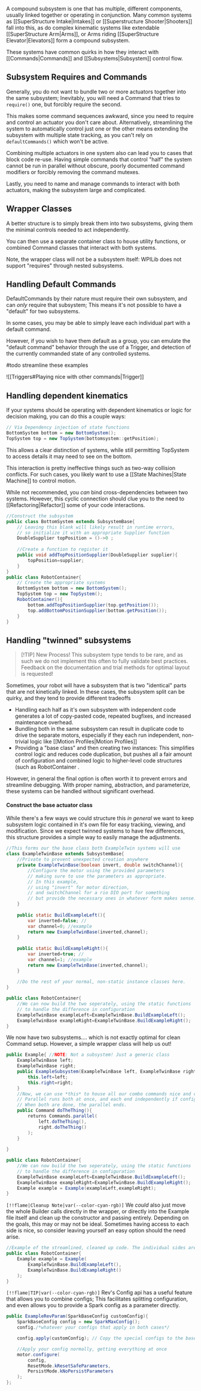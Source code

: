 
A compound subsystem is one that has multiple, different components, usually linked together or operating in conjunction. Many common systems as [[SuperStructure Intake|Intakes]] or [[Superstructure Shooter|Shooters]] fall into this, as do complex kinematic systems like extendable [[SuperStructure Arm|Arms]], or Arms riding [[SuperStructure Elevator|Elevators]] form a compound subsystem.

These systems have common quirks in how they interact with [[Commands|Commands]] and [[Subsystems|Subsystem]] control flow.


## Subsystem Requires and Commands

Generally, you do not want to bundle two or more actuators together into the same subsystem; Inevitably, you will need a Command that tries to `require()` one, but forcibly require the second. 


This makes some command sequences awkward, since you need to require and control an actuator you don't care about. Alternatively, streamlining the system to automatically control just one or the other means extending the subsystem with multiple state tracking, as you can't rely on `defaultCommands()` which won't be active.


Combining multiple actuators in one system also can lead you to cases that block code re-use. Having simple commands that control "half" the system cannot be run in parallel without obscure, poorly documented command modifiers or forcibly removing the command mutexes. 

Lastly, you need to name and manage commands to interact with both actuators, making the subsystem large and complicated.


## Wrapper Classes

A better structure is to simply break them into two subsystems, giving them the minimal controls needed to act independently. 

You can then use a separate container class to house utility functions, or combined Command classes that interact with both systems.

Note, the wrapper class will not be a subsystem itself: WPILib does not support "requires" through nested subsystems.

## Handling Default Commands

DefaultCommands by their nature must require their own subsystem, and can *only* require that subsystem; This means it's not possible to have a "default" for two subsystems. 

In some cases, you may be able to simply leave each individual part with a default command. 

However, if you wish to have them default as a group, you can emulate the "default command" behavior through the use of a Trigger, and detection of the currently commanded state of any controlled systems. 

#todo streamline these examples

![[Triggers#Playing nice with other commands|Trigger]]


## Handling dependent kinematics

If your systems should be operating with dependent kinematics or logic for decision making, you can do this a couple ways:

```java
// Via Dependency injection of state functions
BottomSystem bottom = new BottomSystem();
TopSystem top = new TopSystem(bottomsystem::getPosition);
```

This allows a clear distinction of systems, while still permitting TopSystem to access details it may need to see on the bottom.

This interaction is pretty ineffective things such as two-way collision conflicts. For such cases, you likely want to use a [[State Machines|State Machine]] to control motion.

While not recommended, you *can* bind cross-dependencies between two systems. However, this cyclic connection should clue you to the need to [[Refactoring|Refactor]] some of your code interactions. 

```java
//Construct the subsystem 
public class BottomSystem extends SubsystemBase{
	// Leaving this blank will likely result in runtime errors, 
	// so initialize it with an appropriate Supplier function
	DoubleSupplier topPosition = ()->0 ;
	
	//Create a function to register it
	public void addTopPositionSupplier(DoubleSupplier supplier){
		topPosition=supplier;
	}
}
public class RobotContainer{
	// Create the appropriate systems
	BottomSystem bottom = new BottomSystem();
	TopSystem top = new TopSystem();
	RobotContainer(){
		bottom.addTopPositionSupplier(top.getPosition());
		top.addBottomPositionSupplier(bottom.getPosition());
	}
}
```


## Handling "twinned" subsystems


> [!TIP] New Process!
> This subsystem type tends to be rare, and as such we do not implement this often to fully validate best practices. Feedback on the documentation and trial methods for optimal layout is requested!

Sometimes, your robot will have a subsystem that is two "identical" parts that are not kinetically linked. In these cases, the subsystem split can be quirky, and they tend to provide different tradeoffs

- Handling each half as it's own subsystem with independent code generates a lot of copy-pasted code, repeated bugfixes, and increased maintenance overhead. 
- Bundling both in the same subsystem can result in duplicate code to drive the separate motors,  especially if they each run independent, non-trivial logic like [[Motion Profiles|Motion Profiles]] 
- Providing a "base class" and then creating two instances: This simplifies control logic and reduces code duplication, but pushes all a fair amount of configuration and combined logic to higher-level code structures (such as RobotContainer . 
  
However, in general the final option is often worth it to prevent errors and streamline debugging. With proper naming, abstraction, and parameterize, these systems can be handled without significant overhead. 

#### Construct the base actuator class

While there's a few ways we could structure this *in general* we want to keep subsystem logic 
contained in it's own file for easy tracking, viewing, and modification. Since we expect twinned systems to have few differences, this structure provides a simple way to easily manage the adjustments.

```java 
//This forms our the base class both ExampleTwin systems will use 
class ExampleTwinBase extends SubsystemBase{
	//Private to prevent unexpected creation anywhere
	private ExampleTwinBase(boolean invert, double switchChannel){
		//Configure the motor using the provided parameters
		// making sure to use the parameters as appropriate.
		// In this example, 
		// using "invert" for motor direction, 
		// and switchChannel for a rio DIO port for something
		// but provide the necessary ones in whatever form makes sense.
	}
	
	public static BuildExampleLeft(){
		var inverted=false; //
		var channel=0; //example 
		return new ExampleTwinBase(inverted,channel);
	}
	
	public static BuildExampleRight(){
		var inverted=true; //
		var channel=1; //example 
		return new ExampleTwinBase(inverted,channel);
	}
	
	//Do the rest of your normal, non-static instance classes here.
}
```


```java
public class RobotContainer{
	//We can now build the two seperately, using the static functions
	// to handle the difference in configuration
	ExampleTwinBase exampleLeft=ExampleTwinBase.BuildExampleLeft();
	ExampleTwinBase exampleRight=ExampleTwinBase.BuildExampleRight();
}
```

We now have two subsystems.... which is not exactly optimal for clean Command setup. However, a simple wrapper class will help us out!

```java
public Example{ //NOTE: Not a subsystem! Just a generic class
	ExampleTwinBase left;
	ExampleTwinBase right;
	public ExampleSubsystem(ExampleTwinBase left, ExampleTwinBase right){
		this.left=left;
		this.right=right;
	}
	//Now, we can use *this* to house all our combo commands nice and cleanly!
	// Parallel runs both at once, and each end independently if configured.
	// When both are done, the parallel ends. 
	public Command doTheThing(){
		returns Commands.parallel(
			left.doTheThing(),
			right.doTheThing()
		);
	}
	
}
```


```java
public class RobotContainer{
	//We can now build the two seperately, using the static functions
	// to handle the difference in configuration
	ExampleTwinBase exampleLeft=ExampleTwinBase.BuildExampleLeft();
	ExampleTwinBase exampleRight=ExampleTwinBase.BuildExampleRight();
	Example example = Example(exampleLeft,exampleRight);
}
```


`[!!flame|Cleanup Note|var(--color-cyan-rgb)]` We *could* also just move the whole Builder calls directly in the wrapper, or directly into the Example file itself and clean up the constructor and passing entirely. Depending on the goals, this may or may not be ideal. Sometimes having access to each side is nice, so consider leaving yourself an easy option should the need arise.

```java
//Example of the streamlined, cleaned up code. The individual sides are now not accessable without going through our wrapper.
public class RobotContainer{
	Example example = Example(
		ExampleTwinBase.BuildExampleLeft(),
		ExampleTwinBase.BuildExampleRight()
	);
}
```


`[!!flame|TIP|var(--color-cyan-rgb)]` Rev's Config api has a useful feature that allows you to combine configs; This facilitates splitting configuration, and even allows you to provide a Spark config as a parameter directly.

```java
public ExampleRevParam(SparkBaseConfig customConfig){
	SparkBaseConfig config = new SparkMaxConfig();
	config./*whatever your configs that apply in both cases*/

	config.apply(customConfig); // Copy the special configs to the base config

	//Apply your config normally, getting everything at once
	motor.configure(
		config,
		ResetMode.kResetSafeParameters, 
		PersistMode.kNoPersistParameters
	);
};
```
